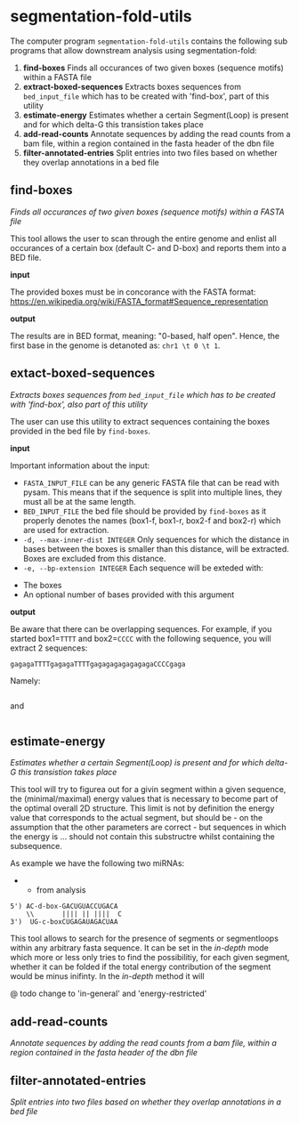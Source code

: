 segmentation-fold-utils
=======================
The computer program `segmentation-fold-utils` contains the following sub programs that allow downstream analysis using segmentation-fold:

1. **find-boxes**                Finds all occurances of two given boxes (sequence motifs) within a FASTA file
2. **extract-boxed-sequences**   Extracts boxes sequences from `bed_input_file` which has to be created with 'find-box', part of this utility
3. **estimate-energy**           Estimates whether a certain Segment(Loop) is present and for which delta-G this transistion takes place
4. **add-read-counts**           Annotate sequences by adding the read counts from a bam file, within a region contained in the fasta header of the dbn file
5. **filter-annotated-entries**  Split entries into two files based on whether they overlap annotations in a bed file

find-boxes
----------
*Finds all occurances of two given boxes (sequence motifs) within a FASTA file*

This tool allows the user to scan through the entire genome and enlist all
occurances of a certain box (default C- and D-box) and reports them into
a BED file.

**input**

The provided boxes must be in concorance with the FASTA format:
<https://en.wikipedia.org/wiki/FASTA_format#Sequence_representation>

**output**

The results are in BED format, meaning: "0-based, half open". Hence, the
first base in the genome is detanoted as: `chr1 \t 0 \t 1`.

extact-boxed-sequences
----------------------
*Extracts boxes sequences from `bed_input_file` which has to be created with 'find-box', also part of this utility*

The user can use this utility to extract sequences containing the boxes provided in the bed file by `find-boxes`.

**input**

Important information about the input:

 - `FASTA_INPUT_FILE` can be any generic FASTA file that can be read with pysam. This means that if the sequence is split into multiple lines, they must all be at the same length.
 - `BED_INPUT_FILE` the bed file should be provided by `find-boxes` as it properly denotes the names (box1-f, box1-r, box2-f and box2-r) which are used for extraction.
 - `-d, --max-inner-dist INTEGER` Only sequences for which the distance in bases between the boxes is smaller than this distance, will be extracted. Boxes are excluded from this distance.
 - `-e, --bp-extension INTEGER` Each sequence will be exteded with:
  * The boxes
  * An optional number of bases provided with this argument

**output**

Be aware that there can be overlapping sequences. For example, if you started box1=`TTTT` and box2=`CCCC` with the following sequence, you will extract 2 sequences:

```>seq
gagagaTTTTgagagaTTTTgagagagagagagagaCCCCgaga
```

Namely:

```TTTTgagagaTTTTgagagagagagagagaCCCC
```

and

```          TTTTgagagagagagagagaCCCC
```

estimate-energy
---------------
*Estimates whether a certain Segment(Loop) is present and for which delta-G this transistion takes place*

This tool will try to figurea out for a givin segment within a given sequence, the (minimal/maximal) energy values that is necessary to become part of the optimal overall 2D structure. This limit is not by definition the energy value that corresponds to the actual segment, but should be - on the assumption that the other parameters are correct - but sequences in which the energy is ... should not contain this substructre whilst containing the subsequence.

As example we have the following two miRNAs:
 - * from analysis
```
5') AC-d-box-GACUGUACCUGACA
    \\       |||| || ||||  C
3')  UG-c-boxCUGAGAUAGACUAA
```


This tool allows to search for the presence of segments or segmentloops within any arbitrary fasta sequence. It can be set in the *in-depth* mode which more or less only tries to find the possibilitiy, for each given segment, whether it can be folded if the total energy contribution of the segment would be minus inifinty. In the *in-depth* method it will 

@ todo change to 'in-general' and 'energy-restricted'


add-read-counts
---------------
*Annotate sequences by adding the read counts from a bam file, within a region contained in the fasta header of the dbn file*



filter-annotated-entries
------------------------
*Split entries into two files based on whether they overlap annotations in a bed file*


